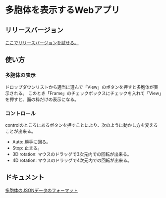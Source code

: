 # 多胞体を表示するWebアプリ

## リリースバージョン

[ここでリリースバージョンを試せる。](https://satshi.github.io/app/)

## 使い方

### 多胞体の表示

ドロップダウンリストから適当に選んで「View」のボタンを押すと多胞体が表示される。
このとき「Frame」のチェックボックスにチェックを入れて「View」を押すと、面の枠だけの表示になる。

### コントロール

controlのところにあるボタンを押すことにより、次のように動かし方を変えることが出来る。

* Auto: 勝手に回る。
* Stop: 止まる。
* 3D rotation: マウスのドラッグで3次元内での回転が出来る。
* 4D rotation: マウスのドラッグで4次元内での回転が出来る。

## ドキュメント

[多胞体のJSONデータのフォーマット](format.md)